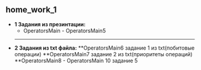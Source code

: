 ## home_work_1 
* __1 Задания из презинтации:__
  * OperatorsMain - OperatorsMain5
  ---
* __2 Задания из txt файла:__
  **OperatorsMain6 задание 1 из txt(побитовые операции)
  **OperatorsMain7 задание 2 из txt(приоритеты операций)
  **OperatorsMain8 - OperatorsMain 10 задание 5
